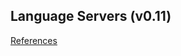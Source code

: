 ## Language Servers (v0.11)

[References](https://github.com/rockyzhang24/dotfiles/tree/master/.config/nvim/lsp)

